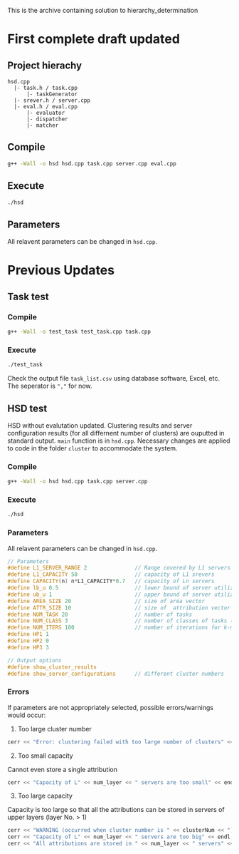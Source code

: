 This is the archive containing solution to hierarchy_determination
# First complete draft updated
## Project hierachy
``` 
hsd.cpp
  |- task.h / task.cpp
      |- taskGenerator
  |- srever.h / server.cpp
  |- eval.h / eval.cpp
      |- evaluator
      |- dispatcher
      |- matcher
```

## Compile
```bash
g++ -Wall -o hsd hsd.cpp task.cpp server.cpp eval.cpp
```
## Execute
```bash
./hsd
```
## Parameters
All relavent parameters can be changed in `hsd.cpp`.

# Previous Updates
## Task test
### Compile
```bash
g++ -Wall -o test_task test_task.cpp task.cpp
```
### Execute
```bash
./test_task
```
Check the output file `task_list.csv` using database software, Excel, etc. The seperator is `","` for now.

## HSD test
HSD without evalutation updated. Clustering results and server configuration results (for all differnent number of clusters) are ouputted in standard output. `main` function is in `hsd.cpp`. Necessary changes are applied to code in the folder `cluster` to accommodate the system.

### Compile
```bash
g++ -Wall -o hsd hsd.cpp task.cpp server.cpp
```
### Execute
```bash
./hsd
```
### Parameters
All relavent parameters can be changed in `hsd.cpp`.

```cpp
// Parameters
#define L1_SERVER_RANGE 2               // Range covered by L1 servers
#define L1_CAPACITY 50                  // capacity of L1 srevers
#define CAPACITY(n) n*L1_CAPACITY*0.7   // capacity of Ln servers
#define lb_u 0.5                        // lower bound of server utilization
#define ub_u 1                          // upper bound of server utilization
#define AREA_SIZE 20                    // size of area vector
#define ATTR_SIZE 10                    // size of  attribution vector
#define NUM_TASK 20                     // number of tasks
#define NUM_CLASS 3                     // number of classes of tasks (for generating tasks)
#define NUM_ITERS 100                   // number of iterations for k-means clustering
#define HP1 1
#define HP2 0
#define HP3 3

// Output options
#define show_cluster_results
#define show_server_configurations      // different cluster numbers
```
### Errors
If parameters are not appropriately selected, possible errors/warnings would occur:
1. Too large cluster number
```cpp
cerr << "Error: clustering failed with too large number of clusters" << endl;
```
2. Too small capacity 

Cannot even store a single attribution
```cpp
cerr << "Capacity of L" << num_layer << " servers are too small" << endl;
```
3. Too large capacity

Capacity is too large so that all the attributions can be stored in servers of upper layers (layer No. > 1)
```cpp
cerr << "WARNING (occurred when cluster number is " << clusterNum << "):" << endl;
cerr << "Capacity of L" << num_layer << " servers are too big" << endl;
cerr << "All attributions are stored in " << num_layer << " servers" << endl;
```
